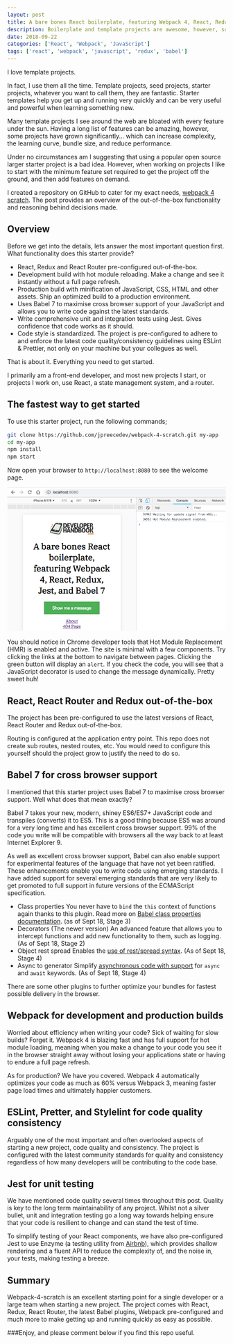 ```yaml
---
layout: post
title: A bare bones React boilerplate, featuring Webpack 4, React, Redux, Jest, and Babel 7
description: Boilerplate and template projects are awesome, however, sometimes they can be quite bloated.  This is a barebones starter template.
date: 2018-09-22
categories: ['React', 'Webpack', 'JavaScript']
tags: ['react', 'webpack', 'javascript', 'redux', 'babel']
---
```


I love template projects.

In fact, I use them all the time. Template projects, seed projects, starter projects, whatever you want to call them, they are fantastic. Starter templates help you get up and running very quickly and can be very useful and powerful when learning something new.

Many template projects I see around the web are bloated with every feature under the sun. Having a long list of features can be amazing, however, some projects have grown significantly... which can increase complexity, the learning curve, bundle size, and reduce performance.

Under no circumstances am I suggesting that using a popular open source larger starter project is a bad idea. However, when working on projects I like to start with the minimum feature set required to get the project off the ground, and then add features on demand.

I created a repository on GitHub to cater for my exact needs, [webpack 4 scratch](https://github.com/jpreecedev/webpack-4-scratch). The post provides an overview of the out-of-the-box functionality and reasoning behind decisions made.

## Overview

Before we get into the details, lets answer the most important question first. What functionality does this starter provide?

- React, Redux and React Router pre-configured out-of-the-box.
- Development build with hot module reloading. Make a change and see it instantly without a full page refresh.
- Production build with minification of JavaScript, CSS, HTML and other assets. Ship an optimized build to a production environment.
- Uses Babel 7 to maximise cross browser support of your JavaScript and allows you to write code against the latest standards.
- Write comprehensive unit and integration tests using Jest. Gives confidence that code works as it should.
- Code style is standardized. The project is pre-configured to adhere to and enforce the latest code quality/consistency guidelines using ESLint & Prettier, not only on your machine but your collegues as well.

That is about it. Everything you need to get started.

I primarily am a front-end developer, and most new projects I start, or projects I work on, use React, a state management system, and a router.

## The fastest way to get started

To use this starter project, run the following commands;

```bash
git clone https://github.com/jpreecedev/webpack-4-scratch.git my-app
cd my-app
npm install
npm start
```

Now open your browser to `http://localhost:8080` to see the welcome page.

![Webpack 4 Starter Project](starter-project-in-chrome.png)

You should notice in Chrome developer tools that Hot Module Replacement (HMR) is enabled and active. The site is minimal with a few components. Try clicking the links at the bottom to navigate between pages. Clicking the green button will display an `alert`. If you check the code, you will see that a JavaScript decorator is used to change the message dynamically. Pretty sweet huh!

## React, React Router and Redux out-of-the-box

The project has been pre-configured to use the latest versions of React, React Router and Redux out-of-the-box.

Routing is configured at the application entry point. This repo does not create sub routes, nested routes, etc. You would need to configure this yourself should the project grow to justify the need to do so.

## Babel 7 for cross browser support

I mentioned that this starter project uses Babel 7 to maximise cross browser support. Well what does that mean exactly?

Babel 7 takes your new, modern, shiney ES6/ES7+ JavaScript code and transpiles (converts) it to ES5. This is a good thing because ES5 was around for a very long time and has excellent cross browser support. 99% of the code you write will be compatible with browsers all the way back to at least Internet Explorer 9.

As well as excellent cross browser support, Babel can also enable support for experimental features of the language that have not yet been ratified. These enhancements enable you to write code using emerging standards. I have added support for several emerging standards that are very likely to get promoted to full support in future versions of the ECMAScript specification.

- Class properties
  You never have to `bind` the `this` context of functions again thanks to this plugin. Read more on [Babel class properties documentation](https://babeljs.io/docs/en/next/babel-plugin-proposal-class-properties). (as of Sept 18, Stage 3)
- Decorators (The newer version)
  An advanced feature that allows you to intercept functions and add new functionality to them, such as logging. (As of Sept 18, Stage 2)
- Object rest spread
  Enables the [use of rest/spread syntax](https://babeljs.io/docs/en/next/babel-plugin-proposal-object-rest-spread.html). (As of Sept 18, Stage 4)
- Async to generator
  Simplify [asynchronous code with support](https://babeljs.io/docs/en/next/babel-plugin-transform-async-to-generator.html) for `async` and `await` keywords. (As of Sept 18, Stage 4)

There are some other plugins to further optimize your bundles for fastest possible delivery in the browser.

## Webpack for development and production builds

Worried about efficiency when writing your code? Sick of waiting for slow builds? Forget it. Webpack 4 is blazing fast and has full support for hot module loading, meaning when you make a change to your code you see it in the browser straight away without losing your applications state or having to endure a full page refresh.

As for production? We have you covered. Webpack 4 automatically optimizes your code as much as 60% versus Webpack 3, meaning faster page load times and ultimately happier customers.

## ESLint, Pretter, and Stylelint for code quality consistency

Arguably one of the most important and often overlooked aspects of starting a new project, code quality and consistency. The project is configured with the latest community standards for quality and consistency regardless of how many developers will be contributing to the code base.

## Jest for unit testing

We have mentioned code quality several times throughout this post. Quality is key to the long term maintainability of any project. Whilst not a silver bullet, unit and integration testing go a long way towards helping ensure that your code is resilient to change and can stand the test of time.

To simplify testing of your React components, we have also pre-configured Jest to use Enzyme (a testing utility from [Airbnb](https://github.com/airbnb/enzyme)), which provides shallow rendering and a fluent API to reduce the complexity of, and the noise in, your tests, making testing a breeze.

## Summary

Webpack-4-scratch is an excellent starting point for a single developer or a large team when starting a new project. The project comes with React, Redux, React Router, the latest Babel plugins, Webpack pre-configured and much more to make getting up and running quickly as easy as possible.

###Enjoy, and please comment below if you find this repo useful.
